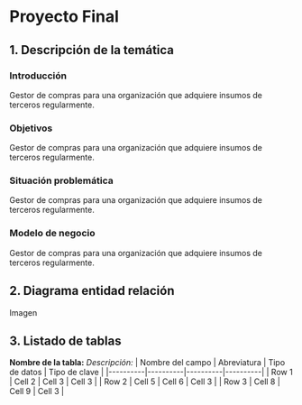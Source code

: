 # Proyecto Final
## 1. Descripción de la temática

### Introducción
Gestor de compras para una organización que adquiere insumos de terceros regularmente.

### Objetivos
Gestor de compras para una organización que adquiere insumos de terceros regularmente.

### Situación problemática
Gestor de compras para una organización que adquiere insumos de terceros regularmente.

### Modelo de negocio
Gestor de compras para una organización que adquiere insumos de terceros regularmente.

## 2. Diagrama entidad relación
Imagen

## 3. Listado de tablas
**Nombre de la tabla:**
*Descripción:*
| Nombre del campo | Abreviatura | Tipo de datos | Tipo de clave |
|----------|----------|----------|----------|
| Row 1    | Cell 2   | Cell 3   | Cell 3   |
| Row 2    | Cell 5   | Cell 6   | Cell 3   |
| Row 3    | Cell 8   | Cell 9   | Cell 3   |
